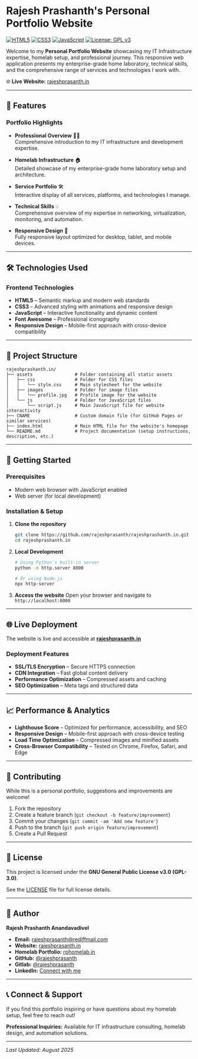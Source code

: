 # Rajesh Prashanth's Personal Portfolio Website

[![HTML5](https://img.shields.io/badge/HTML5-%23E34F26.svg?style=for-the-badge&logo=html5&logoColor=white)](https://developer.mozilla.org/en-US/docs/Web/HTML)
[![CSS3](https://img.shields.io/badge/CSS3-%231572B6.svg?style=for-the-badge&logo=css3&logoColor=white)](https://developer.mozilla.org/en-US/docs/Web/CSS)
[![JavaScript](https://img.shields.io/badge/JavaScript-%23F7DF1E.svg?style=for-the-badge&logo=javascript&logoColor=black)](https://developer.mozilla.org/en-US/docs/Web/JavaScript)
[![License: GPL v3](https://img.shields.io/badge/License-GPLv3-blue.svg?style=for-the-badge)](https://www.gnu.org/licenses/gpl-3.0)

Welcome to my **Personal Portfolio Website** showcasing my IT Infrastructure expertise, homelab setup, and professional journey. This responsive web application presents my enterprise-grade home laboratory, technical skills, and the comprehensive range of services and technologies I work with.

🌐 **Live Website:** [rajeshprasanth.in](https://rajeshprasanth.in)

---

## 🌟 Features

### Portfolio Highlights
- **Professional Overview** 👨‍💻  
  Comprehensive introduction to my IT infrastructure and development expertise.

- **Homelab Infrastructure** 🏠  
  Detailed showcase of my enterprise-grade home laboratory setup and architecture.

- **Service Portfolio** 🛠️  
  Interactive display of all services, platforms, and technologies I manage.

- **Technical Skills** 💡  
  Comprehensive overview of my expertise in networking, virtualization, monitoring, and automation.

- **Responsive Design** 📱  
  Fully responsive layout optimized for desktop, tablet, and mobile devices.

---

## 🛠️ Technologies Used

### Frontend Technologies
- **HTML5** – Semantic markup and modern web standards
- **CSS3** – Advanced styling with animations and responsive design
- **JavaScript** – Interactive functionality and dynamic content
- **Font Awesome** – Professional iconography
- **Responsive Design** – Mobile-first approach with cross-device compatibility
---

## 📂 Project Structure

```
rajeshprashanth.in/
├── assets                # Folder containing all static assets
│   ├── css               # Folder for CSS files
│   │   └── style.css     # Main stylesheet for the website
│   ├── images            # Folder for image files
│   │   └── profile.jpg   # Profile image for the website
│   └── js                # Folder for JavaScript files
│       └── script.js     # Main JavaScript file for website interactivity
├── CNAME                 # Custom domain file (for GitHub Pages or similar services)
├── index.html            # Main HTML file for the website's homepage
└── README.md             # Project documentation (setup instructions, description, etc.)

```

---

## 🚀 Getting Started

### Prerequisites
- Modern web browser with JavaScript enabled
- Web server (for local development)

### Installation & Setup

1. **Clone the repository**
   ```bash
   git clone https://github.com/rajeshprasanth/rajeshprashanth.in.git
   cd rajeshprashanth.in
   ```

2. **Local Development**
   ```bash
   # Using Python's built-in server
   python -m http.server 8000

   # Or using Node.js
   npx http-server
   ```

3. **Access the website**
   Open your browser and navigate to `http://localhost:8000`

---

## 🌐 Live Deployment

The website is live and accessible at **[rajeshprasanth.in](https://rajeshprasanth.in)**

### Deployment Features
- **SSL/TLS Encryption** – Secure HTTPS connection
- **CDN Integration** – Fast global content delivery
- **Performance Optimization** – Compressed assets and caching
- **SEO Optimization** – Meta tags and structured data

---

## 📈 Performance & Analytics

- **Lighthouse Score** – Optimized for performance, accessibility, and SEO
- **Responsive Design** – Mobile-first approach with cross-device testing
- **Load Time Optimization** – Compressed images and minified assets
- **Cross-Browser Compatibility** – Tested on Chrome, Firefox, Safari, and Edge

---

## 🤝 Contributing

While this is a personal portfolio, suggestions and improvements are welcome!

1. Fork the repository
2. Create a feature branch (`git checkout -b feature/improvement`)
3. Commit your changes (`git commit -am 'Add new feature'`)
4. Push to the branch (`git push origin feature/improvement`)
5. Create a Pull Request

---

## 📄 License

This project is licensed under the **GNU General Public License v3.0 (GPL-3.0)**.

See the [LICENSE](LICENSE) file for full license details.

---

## 👤 Author

**Rajesh Prashanth Anandavadivel**

- **Email:** [rajeshprasanth@rediffmail.com](mailto:rajeshprasanth@rediffmail.com)
- **Website:** [rajeshprasanth.in](https://rajeshprasanth.in)
- **Homelab Portfolio:** [rphomelab.in](https://rphomelab.in)
- **GitHub:** [@rajeshprasanth](https://github.com/rajeshprasanth)
- **Gitlab:** [@rajeshprasanth](https://gitlab.com/rajeshprasanth)
- **LinkedIn:** [Connect with me](https://linkedin.com/in/rajeshprasanth)

---

## 📞 Connect & Support

If you find this portfolio inspiring or have questions about my homelab setup, feel free to reach out!

**Professional Inquiries:** Available for IT infrastructure consulting, homelab design, and automation solutions.

---

*Last Updated: August 2025*
